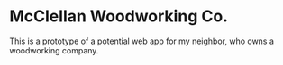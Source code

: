 # McClellan Woodworking Co.

This is a prototype of a potential web app for my neighbor, who owns a woodworking company.
